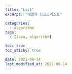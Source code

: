 ```yaml
---
title: "List"
excerpt: "배열과 링크드리스트"

categories:
  - Algorithm
tags:
  - [Java, algorithm]

toc: true
toc_sticky: true

date: 2021-08-14
last_modified_at: 2021-08-14
---
```

